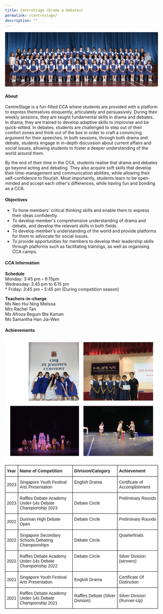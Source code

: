 ```yaml
---
title: CentreStage (Drama & Debates)
permalink: /centrestage/
description: ""
---
```

![](/images/CCA/2023/Centrestage/centrestage.jpg)

#### **About**
CentreStage is a fun-filled CCA where students are provided with a platform to express themselves eloquently, articulately and persuasively. During their weekly sessions, they are taught fundamental skills in drama and debates. In drama, they are trained to develop adaptive skills to improvise and be quick-witted. In debates, students are challenged to step out of their comfort zones and think out of the box in order to craft a convincing argument for their speeches. In both sessions, through both drama and debate, students engage in in-depth discussion about current affairs and social issues, allowing students to foster a deeper understanding of the world around them.

By the end of their time in the CCA, students realise that drama and debates go beyond acting and debating. They also acquire soft skills that develop their time-management and communication abilities, while allowing their self-confidence to flourish. Most importantly, students learn to be open-minded and accept each other's differences, while having fun and bonding as a CCA.

#### **Objectives**
*   To hone members' critical thinking skills and enable them to express their ideas confidently.
*   To develop member's comprehensive understanding of drama and debate, and develop the relevant skills in both fields.
*   To develop member's understanding of the world and provide platforms for them to advocate for social issues.
*   To provide opportunities for members to develop their leadership skills through platforms such as facilitating trainings, as well as organising CCA camps.

#### **CCA Information**

**Schedule**        
<br>Monday: 3:45 pm – 6:15pm
<br>Wednesday: 3.45 pm to 6.15 pm
<br>* Friday: 3:45 pm – 5:45 pm (During competition season)<br>

**Teachers-in-charge**
<br>Ms Neo Hui Ning Melissa <br> Mrs Rachel Tan<br>Ms Afroza Begum Bte Kaman <br>Ms Samantha Han Jia-Wen<br>




#### **Achievements**
<style type="text/css">
.tg  {border-collapse:collapse;border-spacing:0;}
.tg td{border-color:black;border-style:solid;border-width:1px;font-family:Arial, sans-serif;font-size:14px;
  overflow:hidden;padding:10px 5px;word-break:normal;}
.tg th{border-color:black;border-style:solid;border-width:1px;font-family:Arial, sans-serif;font-size:14px;
  font-weight:normal;overflow:hidden;padding:10px 5px;word-break:normal;}
.tg .tg-dgl5{background-color:#FFF;font-weight:bold;text-align:left;vertical-align:top}
.tg .tg-zr06{background-color:#FFF;text-align:left;vertical-align:middle}
.tg .tg-ktyi{background-color:#FFF;text-align:left;vertical-align:top}
</style>

   
![](/images/CCA/Visual%20&amp;%20Performing%20Arts/CentreStage%20(Drama%20&amp;%20Debates)/C2.png)<table class="tg">
<thead>
  <tr>
    <th class="tg-dgl5">Year<br></th>
    <th class="tg-dgl5">Name of Competition<br></th>
    <th class="tg-dgl5">Division/Category<br></th>
    <th class="tg-dgl5">Achievement<br></th>
  </tr>
</thead>
<tbody>
  <tr>
    <td class="tg-zr06">2023</td>
    <td class="tg-zr06">Singapore Youth Festival Arts Presentation</td>
    <td class="tg-zr06">English Drama<br><br></td>
    <td class="tg-zr06">Certificate of Accomplishment<br> </td>
  </tr>
  <tr>
    <td class="tg-zr06">2023</td>
    <td class="tg-zr06">Raffles Debate Academy<br>Under-14s Debate<br>Championship 2023</td>
    <td class="tg-zr06">Debate Circle</td>
    <td class="tg-ktyi">Preliminary Rounds</td>
  </tr>
  <tr>
    <td class="tg-zr06">2022<br></td>
    <td class="tg-ktyi">Dunman High Debate Open<br></td>
    <td class="tg-ktyi">Debate Circle<br></td>
    <td class="tg-ktyi">Preliminary Rounds</td>
  </tr>
  <tr>
    <td class="tg-zr06">2022</td>
    <td class="tg-zr06">Singapore Secondary Schools Debating Championships</td>
    <td class="tg-zr06">Debate Circle </td>
    <td class="tg-ktyi">Quarterfinals</td>
  </tr>
  <tr>
    <td class="tg-zr06">2022<br></td>
    <td class="tg-ktyi">Raffles Debate Academy Under-14s Debate Championship 2022<br></td>
    <td class="tg-ktyi">Debate Circle</td>
    <td class="tg-ktyi">Silver Division (winners)<br></td>
  </tr>
  <tr>
    <td class="tg-zr06">2021</td>
    <td class="tg-zr06">Singapore Youth Festival Arts Presentation<br>
    </td><td class="tg-zr06">English Drama</td>
    <td class="tg-zr06">Certificate Of Distinction</td>
  </tr>
  <tr>
    <td class="tg-zr06">2021</td>
    <td class="tg-zr06">Raffles Debate Academy Under-14s Debate Championship 2021</td>
    <td class="tg-zr06">Raffles Debate (Silver Division)</td>
    <td class="tg-zr06">Silver Division (Runner-Up)</td></tr></tbody></table>